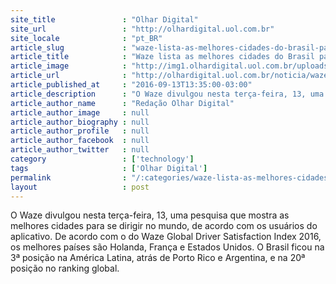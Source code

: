 ```yaml
---
site_title               : "Olhar Digital"
site_url                 : "http://olhardigital.uol.com.br"
site_locale              : "pt_BR"
article_slug             : "waze-lista-as-melhores-cidades-do-brasil-para-se-dirigir"
article_title            : "Waze lista as melhores cidades do Brasil para se dirigir"
article_image            : "http://img1.olhardigital.uol.com.br/uploads/acervo_imagens/2014/03/20140313123642_660_420.jpg"
article_url              : "http://olhardigital.uol.com.br/noticia/waze-lista-as-melhores-cidades-do-brasil-para-se-dirigir/62080"
article_published_at     : "2016-09-13T13:35:00-03:00"
article_description      : "O Waze divulgou nesta terça-feira, 13, uma pesquisa que mostra as melhores cidades para se dirigir no mundo, de acordo com os usuários do aplicativo. De acordo com o do Waze Global Driver Satisfaction Index 2016, os melhores países são Holanda, França e Estados Unidos. O Brasil ficou na 3ª posição na América Latina, atrás de Porto Rico e Argentina, e na 20ª posição no ranking global."
article_author_name      : "Redação Olhar Digital"
article_author_image     : null
article_author_biography : null
article_author_profile   : null
article_author_facebook  : null
article_author_twitter   : null
category                 : ['technology']
tags                     : ['Olhar Digital']
permalink                : "/:categories/waze-lista-as-melhores-cidades-do-brasil-para-se-dirigir/"
layout                   : post
---
```


O Waze divulgou nesta terça-feira, 13, uma pesquisa que mostra as melhores cidades para se dirigir no mundo, de acordo com os usuários do aplicativo. De acordo com o do Waze Global Driver Satisfaction Index 2016, os melhores países são Holanda, França e Estados Unidos. O Brasil ficou na 3ª posição na América Latina, atrás de Porto Rico e Argentina, e na 20ª posição no ranking global.
